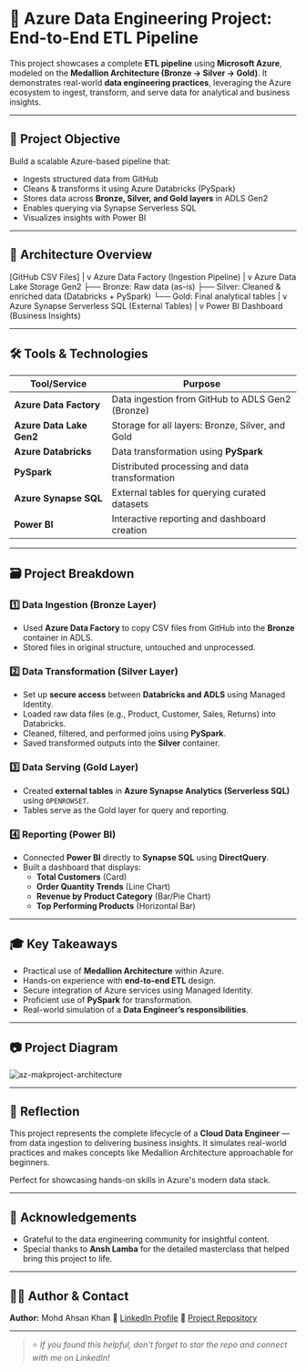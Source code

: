 # 🧩 Azure Data Engineering Project: End-to-End ETL Pipeline

This project showcases a complete **ETL pipeline** using **Microsoft Azure**, modeled on the **Medallion Architecture (Bronze → Silver → Gold)**. It demonstrates real-world **data engineering practices**, leveraging the Azure ecosystem to ingest, transform, and serve data for analytical and business insights.

---

## 🎯 Project Objective

Build a scalable Azure-based pipeline that:

- Ingests structured data from GitHub
- Cleans & transforms it using Azure Databricks (PySpark)
- Stores data across **Bronze, Silver, and Gold layers** in ADLS Gen2
- Enables querying via Synapse Serverless SQL
- Visualizes insights with Power BI

---

## 🧬 Architecture Overview

[GitHub CSV Files]
|
v
Azure Data Factory (Ingestion Pipeline)
|
v
Azure Data Lake Storage Gen2
├── Bronze: Raw data (as-is)
├── Silver: Cleaned & enriched data (Databricks + PySpark)
└── Gold: Final analytical tables
|
v
Azure Synapse Serverless SQL (External Tables)
|
v
Power BI Dashboard (Business Insights)

---

## 🛠️ Tools & Technologies

| Tool/Service             | Purpose                                              |
|--------------------------|------------------------------------------------------|
| **Azure Data Factory** | Data ingestion from GitHub to ADLS Gen2 (Bronze)     |
| **Azure Data Lake Gen2** | Storage for all layers: Bronze, Silver, and Gold     |
| **Azure Databricks** | Data transformation using **PySpark** |
| **PySpark** | Distributed processing and data transformation       |
| **Azure Synapse SQL** | External tables for querying curated datasets        |
| **Power BI** | Interactive reporting and dashboard creation         |

---

## 🗃️ Project Breakdown

### 1️⃣ Data Ingestion (Bronze Layer)

- Used **Azure Data Factory** to copy CSV files from GitHub into the **Bronze** container in ADLS.
- Stored files in original structure, untouched and unprocessed.

### 2️⃣ Data Transformation (Silver Layer)

- Set up **secure access** between **Databricks and ADLS** using Managed Identity.
- Loaded raw data files (e.g., Product, Customer, Sales, Returns) into Databricks.
- Cleaned, filtered, and performed joins using **PySpark**.
- Saved transformed outputs into the **Silver** container.

### 3️⃣ Data Serving (Gold Layer)

- Created **external tables** in **Azure Synapse Analytics (Serverless SQL)** using `OPENROWSET`.
- Tables serve as the Gold layer for query and reporting.

### 4️⃣ Reporting (Power BI)

- Connected **Power BI** directly to **Synapse SQL** using **DirectQuery**.
- Built a dashboard that displays:
  - **Total Customers** (Card)
  - **Order Quantity Trends** (Line Chart)
  - **Revenue by Product Category** (Bar/Pie Chart)
  - **Top Performing Products** (Horizontal Bar)

---

## 🎓 Key Takeaways

- Practical use of **Medallion Architecture** within Azure.
- Hands-on experience with **end-to-end ETL** design.
- Secure integration of Azure services using Managed Identity.
- Proficient use of **PySpark** for transformation.
- Real-world simulation of a **Data Engineer’s responsibilities**.

---

## 📷 Project Diagram

![az-makproject-architecture](https://github.com/user-attachments/assets/d4aed37d-46c7-4f87-b392-8c0c87d37d6a)


---

## 🌟 Reflection

This project represents the complete lifecycle of a **Cloud Data Engineer** — from data ingestion to delivering business insights. It simulates real-world practices and makes concepts like Medallion Architecture approachable for beginners.

Perfect for showcasing hands-on skills in Azure's modern data stack.

---

## 🤝 Acknowledgements

- Grateful to the data engineering community for insightful content.
- Special thanks to **Ansh Lamba** for the detailed masterclass that helped bring this project to life.

---

## 👨‍💻 Author & Contact

**Author:** Mohd Ahsan Khan
🔗 [LinkedIn Profile](https://www.linkedin.com/in/mahsank111)
📂 [Project Repository](https://github.com/mahsank111/mak-azdl-project)

---

> ⭐ *If you found this helpful, don't forget to star the repo and connect with me on LinkedIn!*
